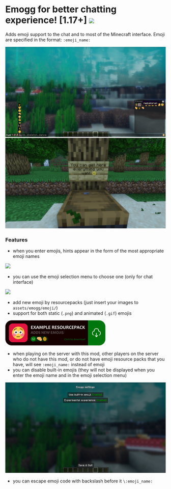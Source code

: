 # Emogg for better chatting experienсe! [1.17+] <img src="https://github.com/teacondemns/static.pexty.xyz/blob/main/src/emoji/animated/minecraft.gif?raw=true" height="35"/>
Adds emoji support to the chat and to most of the Minecraft interface. Emoji are specified in the format: `:emoji_name:`

![](preview/preview-1.png)
![](preview/preview-2.png)

### Features
- when you enter emojis, hints appear in the form of the most appropriate emoji names

![](preview/preview-3.gif)

- you can use the emoji selection menu to choose one (only for chat interface)

![](preview/preview-4.gif)

- add new emoji by resourcepacks (just insert your images to `assets/emogg/emoji/`)
- support for both static (`.png`) and animated (`.gif`) emojis

[![](example/banner.png)](https://github.com/aratakileo/emogg/raw/main/example/emogg-example-resourcepack.zip)

- when playing on the server with this mod, other players on the server who do not have this mod, or do not have emoji resource packs that you have, will see `:emoji_name:` instead of emoji
- you can disable built-in emojis (they will not be displayed when you enter the emoji name and in the emoji selection menu)

![](preview/preview-5.png)

- you can escape emoji code with backslash before it `\:emoji_name:`
